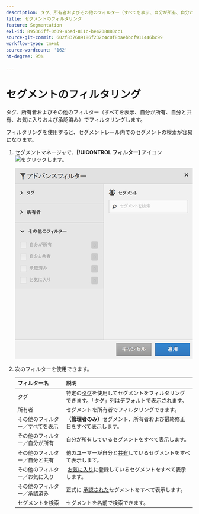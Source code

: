 ```yaml
---
description: タグ、所有者およびその他のフィルター（すべてを表示、自分が所有、自分と共有、お気に入りおよび承認済み）でフィルタリングします。
title: セグメントのフィルタリング
feature: Segmentation
exl-id: 895366ff-0d09-4bed-811c-be4208880cc1
source-git-commit: 602f837689186f232c4c0f8baebbcf911446bc99
workflow-type: tm+mt
source-wordcount: '162'
ht-degree: 95%

---
```


# セグメントのフィルタリング

タグ、所有者およびその他のフィルター（すべてを表示、自分が所有、自分と共有、お気に入りおよび承認済み）でフィルタリングします。

フィルタリングを使用すると、セグメントレール内でのセグメントの検索が容易になります。

1. セグメントマネージャで、**[!UICONTROL フィルター]** アイコン ![ をクリックします。](https://spectrum.adobe.com/static/icons/workflow_18/Smock_Filter_18_N.svg)

   ![](assets/filtering.png)

2. 次のフィルターを使用できます。

   | フィルター名 | 説明 |
   |---|---|
   | タグ | 特定の[タグ](/help/components/segmentation/segmentation-workflow/seg-tag.md)を使用してセグメントをフィルタリングできます。「タグ」列はデフォルトで表示されます。 |
   | 所有者 | セグメントを所有者でフィルタリングできます。 |
   | その他のフィルター／すべてを表示 | **（管理者のみ）**&#x200B;セグメント、所有者および最終修正日をすべて表示します。 |
   | その他のフィルター／自分が所有 | 自分が所有しているセグメントをすべて表示します。 |
   | その他のフィルター／自分と共有 | 他のユーザーが自分と[共有](/help/components/segmentation/segmentation-workflow/t-seg-share.md)しているセグメントをすべて表示します。 |
   | その他のフィルター／お気に入り |  [お気に入り](/help/components/segmentation/segmentation-workflow/t-seg-favorite.md)に登録しているセグメントをすべて表示します。 |
   | その他のフィルター／承認済み | 正式に        [承認された](/help/components/segmentation/segmentation-workflow/seg-approve.md)セグメントをすべて表示します。 |
   | セグメントを検索 | セグメントを名前で検索できます。 |
